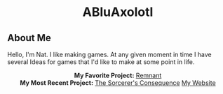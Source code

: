 # <p align="center">ABluAxolotl</p>
## About Me
  Hello, I'm Nat.
  I like making games. At any given moment in time I have several Ideas for games that I'd like to make at some point in life.
<div align="center">
  <b>My Favorite Project:</b> <a href="https://www.youtube.com/watch?v=6X6voJ_psEI">Remnant</a></br>
  <b>My Most Recent Project:</b> <a href="https://abluaxolotl.itch.io/thesorcerersconsequence">The Sorcerer's Consequence</a>
<a align="center" href="https://www.abluaxolotl.xyz/">My Website</a>
</div>
<!--
**ABluAxolotl/ABluAxolotl** is a ✨ _special_ ✨ repository because its `README.md` (this file) appears on your GitHub profile.

Here are some ideas to get you started:

- 🔭 I’m currently working on ...
- 🌱 I’m currently learning ...
- 👯 I’m looking to collaborate on ...
- 🤔 I’m looking for help with ...
- 💬 Ask me about ...
- 📫 How to reach me: ...
- 😄 Pronouns: ...
- ⚡ Fun fact: ...
-->
